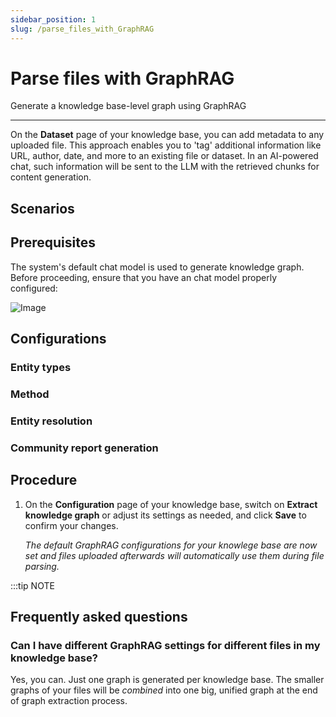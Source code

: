 ```yaml
---
sidebar_position: 1
slug: /parse_files_with_GraphRAG
---
```


# Parse files with GraphRAG

Generate a knowledge base-level graph using GraphRAG

---

On the **Dataset** page of your knowledge base, you can add metadata to any uploaded file. This approach enables you to 'tag' additional information like URL, author, date, and more to an existing file or dataset. In an AI-powered chat, such information will be sent to the LLM with the retrieved chunks for content generation.

## Scenarios

## Prerequisites

The system's default chat model is used to generate knowledge graph. Before proceeding, ensure that you have an chat model properly configured:

![Image](https://github.com/user-attachments/assets/6bc34279-68c3-4d99-8d20-b7bd1dafc1c1)

## Configurations

### Entity types


### Method



### Entity resolution



### Community report generation



## Procedure

1. On the **Configuration** page of your knowledge base, switch on **Extract knowledge graph** or adjust its settings as needed, and click **Save** to confirm your changes.
   
   _The default GraphRAG configurations for your knowlege base are now set and files uploaded afterwards will automatically use them during file parsing._

:::tip NOTE


## Frequently asked questions

### Can I have different GraphRAG settings for different files in my knowledge base?

Yes, you can. Just one graph is generated per knowledge base. The smaller graphs of your files will be *combined* into one big, unified graph at the end of graph extraction process.